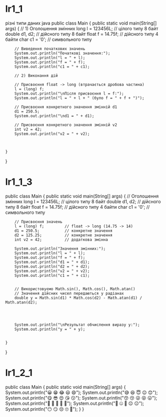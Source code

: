# lr1_1
різні типи даних java
public class Main {
    public static void main(String[] args) {
        // 1) Оголошення змінних
        long l = 123456L;     // цілого типу 8 байт
        double d1, d2;        // дійсного типу 8 байт
        float f = 14.75f;     // дійсного типу 4 байти
        char c1 = '0';        // символьного типу

        // Виведення початкових значень
        System.out.println("Початкові значення:");
        System.out.println("l = " + l);
        System.out.println("f = " + f);
        System.out.println("c1 = " + c1);

        // 2) Виконання дій

        // Присвоєння float -> long (втрачається дробова частина)
        l = (long) f;
        System.out.println("\nПісля присвоєння l = f:");
        System.out.println("l = " + l + " (було f = " + f + ")");

        // Присвоєння конкретного значення змінній d1
        d1 = 250.5;
        System.out.println("\nd1 = " + d1);

        // Присвоєння конкретного значення змінній v2
        int v2 = 42;
        System.out.println("v2 = " + v2);



    }
}
# lr1_1_3

public class Main {
    public static void main(String[] args) {
        //  Оголошення змінних
        long l = 123456L;     // цілого типу 8 байт
        double d1, d2;        // дійсного типу 8 байт
        float f = 14.75f;     // дійсного типу 4 байти
        char c1 = '0';        // символьного типу

        // Присвоєння значень
        l = (long) f;         // float -> long (14.75 -> 14)
        d1 = 250.5;           // конкретне значення
        d2 = 125.25;          // конкретне значення
        int v2 = 42;          // додаткова змінна

        System.out.println("Значення змінних:");
        System.out.println("l = " + l);
        System.out.println("f = " + f);
        System.out.println("d1 = " + d1);
        System.out.println("d2 = " + d2);
        System.out.println("v2 = " + v2);
        System.out.println("c1 = " + c1);


        // Використовуємо Math.sin(), Math.cos(), Math.atan()
        // Значення дійсних чисел передаються у радіанах
        double y = Math.sin(d1) * Math.cos(d2) - Math.atan(d1) / Math.atan(d2);


        

        System.out.println("\nРезультат обчислення виразу y:");
        System.out.println("y = " + y);


    }
}




# lr1_2_1
public class Main {
    public static void main(String[] args) {
        System.out.println("😀 😁 😂 😃 😄");
        System.out.println("😅 😆 😇 😉 😊");
        System.out.println("😋 😎 😍 😘 😗");
        System.out.println("😙 😚 😜 😝 😛");
        System.out.println("🤑 🤗 🤩 🤔 🤭");
        System.out.println("🤫 🤐 🤨 😐 😑");
        System.out.println("😶 😏 😒 🙄 😬");
    }
}
